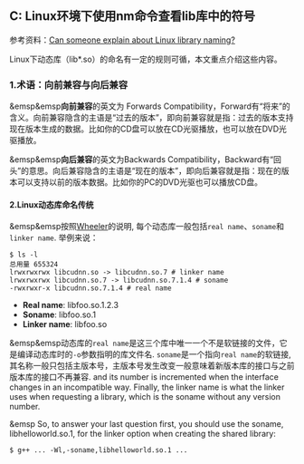 ## C: Linux环境下使用nm命令查看lib库中的符号

参考资料：[Can someone explain about Linux library naming?](https://stackoverflow.com/questions/663209/can-someone-explain-about-linux-library-naming)

Linux下动态库（lib*.so）的命名有一定的规则可循，本文重点介绍这些内容。

### 1.术语：向前兼容与向后兼容

&emsp&emsp**向前兼容**的英文为 Forwards Compatibility，Forward有“将来”的含义。向前兼容隐含的主语是“过去的版本”，即向前兼容就是指：过去的版本支持现在版本生成的数据。比如你的CD盘可以放在CD光驱播放，也可以放在DVD光驱播放。

&emsp&emsp**向后兼容**的英文为Backwards Compatibility，Backward有“回头”的意思。向后兼容隐含的主语是“现在的版本”，即向后兼容就是指：现在的版本可以支持以前的版本数据。比如你的PC的DVD光驱也可以播放CD盘。
 
#### 2.Linux动态库命名传统

&emsp&emsp按照[Wheeler](http://tldp.org/HOWTO/Program-Library-HOWTO/shared-libraries.html)的说明, 每个动态库一般包括`real name`、`soname`和`linker name`. 举例来说：

```shell
$ ls -l
总用量 655324
lrwxrwxrwx libcudnn.so -> libcudnn.so.7 # linker name
lrwxrwxrwx libcudnn.so.7 -> libcudnn.so.7.1.4 # soname
-rwxrwxr-x libcudnn.so.7.1.4 # real name
```

* **Real name**:   libfoo.so.1.2.3
* **Soname**:      libfoo.so.1
* **Linker name**: libfoo.so

&emsp&emsp动态库的`real name`是这三个库中唯一一个不是软链接的文件，它是编译动态库时的`-o`参数指明的库文件名. `soname`是一个指向`real name`的软链接, 其名称一般只包括主版本号，主版本号发生改变一般意味着新版本库的接口与之前版本库的接口不再兼容. and its number is incremented when the interface changes in an incompatible way. Finally, the linker name is what the linker uses when requesting a library, which is the soname without any version number.

&emsp So, to answer your last question first, you should use the soname, libhelloworld.so.1, for the linker option when creating the shared library:

```shell
$ g++ ... -Wl,-soname,libhelloworld.so.1 ...
```

